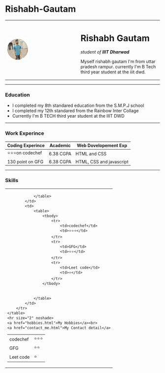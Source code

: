 # Rishabh-Gautam
<html lang="en">
<head>
    <meta charset="UTF-8">
    <meta http-equiv="X-UA-Compatible" content="IE=edge">
    <meta name="viewport" content="width=device-width, initial-scale=1.0">
    <title>Document</title>
</head>
<body>
    <table cellspacing="20">
        <tr>
            <td><img src="IMG-20220605-WA0145-modified.png" alt="error loading image" width="30%" height="30%"></td>
            <td>   <h1>Rishabh Gautam</h1>
                <p><em>student of <strong> IIIT Dharwad</strong></em></p>
                <p>Myself rishabh gautam I'm from uttar pradesh rampur. currently I'm B Tech third year student at the iiit dwd.</p>
            </td>
        </tr>
    </table>
    <!-- <img src="IMG-20220605-WA0145-modified.png" alt="error loading image" widtgh="300px" height="200px"> -->
    <!-- crop circle image online.com (this website is used to make the photo in to the circle form) -->
    <!-- for inserting the image in to the website give image folder name/image address   -->
    <!-- C:\Users\Rishabh Gautam\OneDrive\Desktop\New folder (2)\html_file\image\IMG-20220605-WA0145-modified.png -->
    <!-- select path of the image and remove the  C:\Users\Rishabh Gautam\OneDrive\Desktop\New folder (2)\html_file\ and remaining 
    path of the image insert in the place of src  -->
    <!-- <h1>Rishabh Gautam</h1> -->
    <!-- <p><em>student of <strong> IIIT Dharwad</strong></em></p> -->
    <!-- <p>Myself rishabh gautam I'm from uttar pradesh rampur. currently I'm B Tech third year student at the iiit dwd.</p> -->
    <hr size="2" noshade>
    <h3>Education</h3>
    <ul>
        <li>I completed my 8th standared education from the S.M.P.J school</li>
        <li>I completed my 12th standared from the Rainbow Inter Collage</li>
        <li>Currently I'm B TECH third year student at the IIIT DWD</li>
    </ul>
    <hr size="2" noshade>
    <h3>Work Experince</h3>
    <!--  <table border="1px" cellspacing="10px"> -->
    <table cellspacing="10px">
        <thead>
            <tr>
                <th>Coding Experince</th>
                <th>Academic</th>
                <th>Web Dovelopement Exp</th>
            </tr>
        </thead>
        <tbody>
            <tr>
                <td>⭐⭐⭐on codechef</td>
                <td>6.38 CGPA</td>
                <td>HTML and CSS</td>
            </tr>
            <tr>
                <td>130 point on GFG</td>
                <td>6.38 CGPA</td>
                <td>HTML, CSS and javascript </td>
            </tr>
        </tbody>
    </table>
    <hr size="2" noshade>
    <h3>Skills</h3>
    <table cellspacing="10">
        <tr>
            <td>
                <table>
                    <tbody>
                        <tr>
                            <td>codechef</td>
                            <td>⭐⭐⭐</td>
                        </tr>
                        <tr>
                            <td>GFG</td>
                            <td>⭐⭐</td>
                        </tr>
                        <tr>
                            <td>Leet code</td>
                            <td>⭐</td>
                        </tr>
                    </tbody>
            
                    
                </table> 
            </td>
            <td>
                <table>
                    <tbody>
                        <tr>
                            <td>codechef</td>
                            <td>⭐⭐⭐</td>
                        </tr>
                        <tr>
                            <td>GFG</td>
                            <td>⭐⭐</td>
                        </tr>
                        <tr>
                            <td>Leet code</td>
                            <td>⭐</td>
                        </tr>
                    </tbody>
            
                    
                </table>
            </td>
        </tr>
    </table>
    <hr size="2" noshade>
    <a href="hobbies.html">My Hobbies</a><br>
    <a href="contact_me.html">My Contact detail</a>

</body>
</html>
